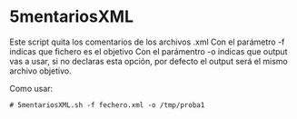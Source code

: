 # 5mentariosXML
Este script quita los comentarios de los archivos .xml
Con el parámetro -f indicas que fichero es el objetivo
Con el parámentro -o indicas que output vas a usar, si no declaras esta opción, por defecto el output será el mismo archivo objetivo.

Como usar:
````
# 5mentariosXML.sh -f fechero.xml -o /tmp/proba1
````
